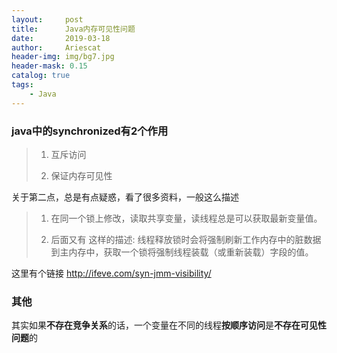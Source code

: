 ```yaml
---
layout:     post
title:      Java内存可见性问题
date:       2019-03-18
author:     Ariescat
header-img: img/bg7.jpg
header-mask: 0.15
catalog: true
tags:
    - Java
---
```


### java中的synchronized有2个作用

> 1. 互斥访问
> 
> 2. 保证内存可见性

关于第二点，总是有点疑惑，看了很多资料，一般这么描述

> 1. 在同一个锁上修改，读取共享变量，读线程总是可以获取最新变量值。
> 
> 2. 后面又有 这样的描述: 线程释放锁时会将强制刷新工作内存中的脏数据到主内存中，获取一个锁将强制线程装载（或重新装载）字段的值。

这里有个链接 http://ifeve.com/syn-jmm-visibility/


### 其他
其实如果**不存在竞争关系**的话，一个变量在不同的线程**按顺序访问**是**不存在可见性问题**的